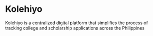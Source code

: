 # Kolehiyo
Kolehiyo is a centralized digital platform that simplifies the process of tracking college and scholarship applications across the Philippines

